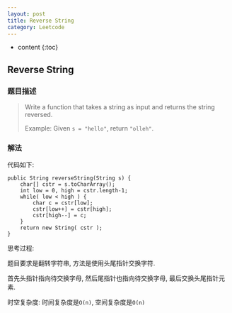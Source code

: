 ```yaml
---
layout: post
title: Reverse String
category: Leetcode
---
```


* content
{:toc}

## Reverse String

### 题目描述

> Write a function that takes a string as input and returns the string reversed.
>
> Example:
> Given `s = "hello"`, return `"olleh"`.


### 解法

代码如下:

    public String reverseString(String s) {
        char[] cstr = s.toCharArray();
        int low = 0, high = cstr.length-1;
        while( low < high ) {
            char c = cstr[low];
            cstr[low++] = cstr[high];
            cstr[high--] = c;
        }
        return new String( cstr );
    }

思考过程:

题目要求是翻转字符串, 方法是使用头尾指针交换字符.

首先头指针指向待交换字母, 然后尾指针也指向待交换字母, 最后交换头尾指针元素.

时空复杂度: 时间复杂度是`O(n)`, 空间复杂度是`O(n)`